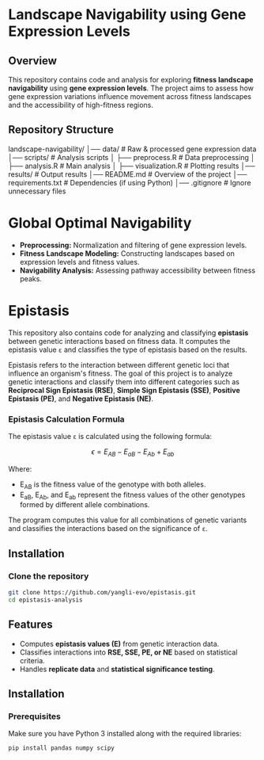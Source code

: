 # Landscape Navigability using Gene Expression Levels  
## Overview  
This repository contains code and analysis for exploring **fitness landscape navigability** using **gene expression levels**. The project aims to assess how gene expression variations influence movement across fitness landscapes and the accessibility of high-fitness regions.

## Repository Structure
landscape-navigability/ │── data/ # Raw & processed gene expression data │── scripts/ # Analysis scripts │ ├── preprocess.R # Data preprocessing │ ├── analysis.R # Main analysis │ ├── visualization.R # Plotting results │── results/ # Output results │── README.md # Overview of the project │── requirements.txt # Dependencies (if using Python) │── .gitignore # Ignore unnecessary files

# Global Optimal Navigability
- **Preprocessing:** Normalization and filtering of gene expression levels.  
- **Fitness Landscape Modeling:** Constructing landscapes based on expression levels and fitness values.  
- **Navigability Analysis:** Assessing pathway accessibility between fitness peaks. 

# Epistasis

This repository also contains code for analyzing and classifying **epistasis** between genetic interactions based on fitness data. It computes the epistasis value `ε` and classifies the type of epistasis based on the results.


Epistasis refers to the interaction between different genetic loci that influence an organism's fitness. The goal of this project is to analyze genetic interactions and classify them into different categories such as **Reciprocal Sign Epistasis (RSE)**, **Simple Sign Epistasis (SSE)**, **Positive Epistasis (PE)**, and **Negative Epistasis (NE)**.

### **Epistasis Calculation Formula**

The epistasis value `ε` is calculated using the following formula:

$$
\epsilon = E_{AB} - E_{aB} - E_{Ab} + E_{ab}
$$

Where:
- E<sub>AB</sub> is the fitness value of the genotype with both alleles.
- E<sub>aB</sub>, E<sub>Ab</sub>, and E<sub>ab</sub> represent the fitness values of the other genotypes formed by different allele combinations.

The program computes this value for all combinations of genetic variants and classifies the interactions based on the significance of `ε`.

## **Installation**

### **Clone the repository**

```bash
git clone https://github.com/yangli-evo/epistasis.git
cd epistasis-analysis
```
## Features
- Computes **epistasis values (E)** from genetic interaction data.
- Classifies interactions into **RSE, SSE, PE, or NE** based on statistical criteria.
- Handles **replicate data** and **statistical significance testing**.

## Installation
### Prerequisites
Make sure you have Python 3 installed along with the required libraries:

```bash
pip install pandas numpy scipy
```
